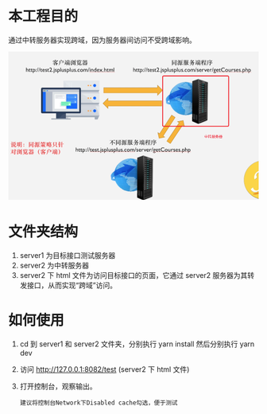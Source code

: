 # 本工程目的

通过中转服务器实现跨域，因为服务器间访问不受跨域影响。

![示意图片](./other/structure.png)

# 文件夹结构

1. server1 为目标接口测试服务器
2. server2 为中转服务器
3. server2 下 html 文件为访问目标接口的页面，它通过 server2 服务器为其转发接口，从而实现“跨域”访问。

# 如何使用

1. cd 到 server1 和 server2 文件夹，分别执行 yarn install
   然后分别执行 yarn dev

2. 访问 http://127.0.0.1:8082/test (server2 下 html 文件)

3. 打开控制台，观察输出。

   `建议将控制台Network下Disabled cache勾选，便于测试`
